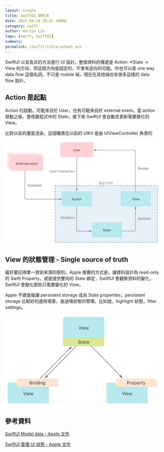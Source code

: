 ```yaml
---
layout: single
title: SwiftUI 資料流
date: 2023-04-19 20:41 +0800
category: swift
author: Marvin Lin
tags: [Swift, SwiftUI]
summary: 
permalink: /swift/:title:output_ext
---
```


SwiftUI 以宣告式的方法進行 UI 設計。整個資料的傳遞是 Action →State → View 的方向，而這個方向是固定的，不會有逆向的可能。你也可以查 one way data flow 這個名詞，不只是 mobile 端，現在在其他端也有很多這樣的 data flow 設計。

## Action 是起點

Action 的啟動，可能來自於 User，也有可能來自於 external event。當 action 發動之後，會改變程式中的 State，接下來 SwiftUI 會自動去更新需要變化的 View。

比對以前的畫面渲染，這個職責在以前的 UIKit 是由 UIViewController 負責的

![SwiftUI Data flow](/assets/swift/state-change/one-way-data-flow.jpeg)

## View 的狀態管理 - Single source of truth

最好要記得單一資訊來源的原則，Apple 推薦的方式是，讓資料設計為 read-only 的 Swift Property，或是提供雙向的 State 綁定，SwiftUI 會觀察資料的變化，SwiftUI 會變化那些只需要變化的 View。

Apple 不建直接讓 persistent storage 成為 State properties，persistent storage 比較好的適用場景，是過場狀態的管理，比如說，highlight 狀態，filter settings。

![UI Stae 狀態管理](/assets/swift/state-change/ui-state.jpeg)

## 參考資料

[SwiftUI Model data - Apple 文件](https://developer.apple.com/documentation/swiftui/model-data)

[SwiftUI 管理 UI 狀態 - Apple 文件](https://developer.apple.com/documentation/swiftui/managing-user-interface-state)


